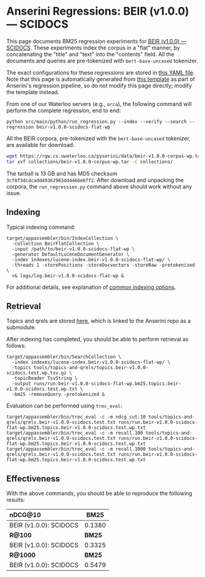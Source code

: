 # Anserini Regressions: BEIR (v1.0.0) &mdash; SCIDOCS

This page documents BM25 regression experiments for [BEIR (v1.0.0) &mdash; SCIDOCS](http://beir.ai/).
These experiments index the corpus in a "flat" manner, by concatenating the "title" and "text" into the "contents" field.
All the documents and queries are pre-tokenized with `bert-base-uncased` tokenizer.

The exact configurations for these regressions are stored in [this YAML file](../../src/main/resources/regression/beir-v1.0.0-scidocs-flat-wp.yaml).
Note that this page is automatically generated from [this template](../../src/main/resources/docgen/templates/beir-v1.0.0-scidocs-flat-wp.template) as part of Anserini's regression pipeline, so do not modify this page directly; modify the template instead.

From one of our Waterloo servers (e.g., `orca`), the following command will perform the complete regression, end to end:

```
python src/main/python/run_regression.py --index --verify --search --regression beir-v1.0.0-scidocs-flat-wp
```

All the BEIR corpora, pre-tokenized with the `bert-base-uncased` tokenizer, are available for download:

```bash
wget https://rgw.cs.uwaterloo.ca/pyserini/data/beir-v1.0.0-corpus-wp.tar -P collections/
tar xvf collections/beir-v1.0.0-corpus-wp.tar -C collections/
```

The tarball is 13 GB and has MD5 checksum `3cf8f3dcdcadd49362965dd4466e6ff2`.
After download and unpacking the corpora, the `run_regression.py` command above should work without any issue.

## Indexing

Typical indexing command:

```
target/appassembler/bin/IndexCollection \
  -collection BeirFlatCollection \
  -input /path/to/beir-v1.0.0-scidocs-flat-wp \
  -generator DefaultLuceneDocumentGenerator \
  -index indexes/lucene-index.beir-v1.0.0-scidocs-flat-wp/ \
  -threads 1 -storePositions -storeDocvectors -storeRaw -pretokenized \
  >& logs/log.beir-v1.0.0-scidocs-flat-wp &
```

For additional details, see explanation of [common indexing options](../../docs/common-indexing-options.md).

## Retrieval

Topics and qrels are stored [here](https://github.com/castorini/anserini-tools/tree/master/topics-and-qrels), which is linked to the Anserini repo as a submodule.

After indexing has completed, you should be able to perform retrieval as follows:

```
target/appassembler/bin/SearchCollection \
  -index indexes/lucene-index.beir-v1.0.0-scidocs-flat-wp/ \
  -topics tools/topics-and-qrels/topics.beir-v1.0.0-scidocs.test.wp.tsv.gz \
  -topicReader TsvString \
  -output runs/run.beir-v1.0.0-scidocs-flat-wp.bm25.topics.beir-v1.0.0-scidocs.test.wp.txt \
  -bm25 -removeQuery -pretokenized &
```

Evaluation can be performed using `trec_eval`:

```
target/appassembler/bin/trec_eval -c -m ndcg_cut.10 tools/topics-and-qrels/qrels.beir-v1.0.0-scidocs.test.txt runs/run.beir-v1.0.0-scidocs-flat-wp.bm25.topics.beir-v1.0.0-scidocs.test.wp.txt
target/appassembler/bin/trec_eval -c -m recall.100 tools/topics-and-qrels/qrels.beir-v1.0.0-scidocs.test.txt runs/run.beir-v1.0.0-scidocs-flat-wp.bm25.topics.beir-v1.0.0-scidocs.test.wp.txt
target/appassembler/bin/trec_eval -c -m recall.1000 tools/topics-and-qrels/qrels.beir-v1.0.0-scidocs.test.txt runs/run.beir-v1.0.0-scidocs-flat-wp.bm25.topics.beir-v1.0.0-scidocs.test.wp.txt
```

## Effectiveness

With the above commands, you should be able to reproduce the following results:

| **nDCG@10**                                                                                                  | **BM25**  |
|:-------------------------------------------------------------------------------------------------------------|-----------|
| BEIR (v1.0.0): SCIDOCS                                                                                       | 0.1380    |
| **R@100**                                                                                                    | **BM25**  |
| BEIR (v1.0.0): SCIDOCS                                                                                       | 0.3325    |
| **R@1000**                                                                                                   | **BM25**  |
| BEIR (v1.0.0): SCIDOCS                                                                                       | 0.5479    |
